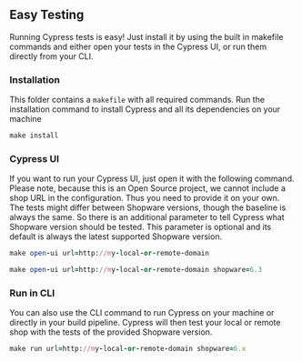 
## Easy Testing

Running Cypress tests is easy!
Just install it by using the built in makefile commands
and either open your tests in the Cypress UI, or run them directly from your CLI.


### Installation

This folder contains a `makefile` with all required commands.
Run the installation command to install Cypress and all its dependencies on your machine

```ruby 
make install
```


### Cypress UI
If you want to run your Cypress UI, just open it with the following command.
Please note, because this is an Open Source project, we cannot include a
shop URL in the configuration. Thus you need to provide it on your own.
The tests might differ between Shopware versions, though the baseline is always the same.
So there is an additional parameter to tell Cypress what Shopware version should be tested.
This parameter is optional and its default is always the latest supported Shopware version.

```ruby 
make open-ui url=http://my-local-or-remote-domain

make open-ui url=http://my-local-or-remote-domain shopware=6.3
```

### Run in CLI
You can also use the CLI command to run Cypress on your machine or directly in your build pipeline.
Cypress will then test your local or remote shop with the tests of the provided Shopware version.

```ruby 
make run url=http://my-local-or-remote-domain shopware=6.x
```

